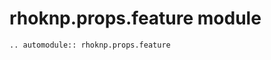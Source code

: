 # rhoknp.props.feature module

```{eval-rst}
.. automodule:: rhoknp.props.feature
```

```{toctree}

```
